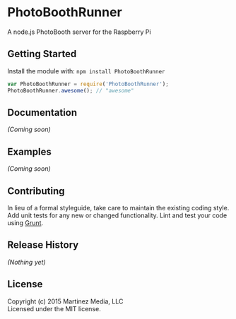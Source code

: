 # PhotoBoothRunner

A node.js PhotoBooth server for the Raspberry Pi

## Getting Started
Install the module with: `npm install PhotoBoothRunner`

```javascript
var PhotoBoothRunner = require('PhotoBoothRunner');
PhotoBoothRunner.awesome(); // "awesome"
```

## Documentation
_(Coming soon)_

## Examples
_(Coming soon)_

## Contributing
In lieu of a formal styleguide, take care to maintain the existing coding style. Add unit tests for any new or changed functionality. Lint and test your code using [Grunt](http://gruntjs.com/).

## Release History
_(Nothing yet)_

## License
Copyright (c) 2015 Martinez Media, LLC  
Licensed under the MIT license.
